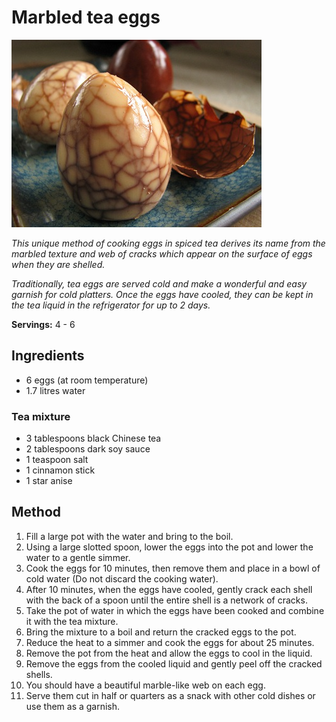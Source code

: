 # Marbled tea eggs

![Marbled tea eggs](resources/teaeggs.jpg)

*This unique method of cooking eggs in spiced tea derives its name from the marbled texture and web of cracks which appear on the surface of eggs when they are shelled.*

*Traditionally, tea eggs are served cold and make a wonderful and easy garnish for cold platters. Once the eggs have cooled, they can be kept in the tea liquid in the refrigerator for up to 2 days.*

**Servings:** 4 - 6

## Ingredients
-  6 eggs (at room temperature)
- 1.7 litres water

### Tea mixture
- 3 tablespoons black Chinese tea
- 2 tablespoons dark soy sauce
- 1 teaspoon salt
- 1 cinnamon stick
- 1 star anise

## Method
1. Fill a large pot with the water and bring to the boil.
1. Using a large slotted spoon, lower the eggs into the pot and lower the water to a gentle simmer.
1. Cook the eggs for 10 minutes, then remove them and place in a bowl of cold water (Do not discard the cooking water).
1. After 10 minutes, when the eggs have cooled, gently crack each shell with the back of a spoon until the entire shell is a network of cracks.
1. Take the pot of water in which the eggs have been cooked and combine it with the tea mixture.
1. Bring the mixture to a boil and return the cracked eggs to the pot.
1. Reduce the heat to a simmer and cook the eggs for about 25 minutes.
1. Remove the pot from the heat and allow the eggs to cool in the liquid.
1. Remove the eggs from the cooled liquid and gently peel off the cracked shells.
1. You should have a beautiful marble-like web on each egg.
1. Serve them cut in half or quarters as a snack with other cold dishes or use them as a garnish.